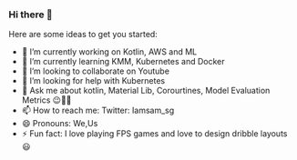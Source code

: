 ### Hi there 👋

Here are some ideas to get you started:

- 🔭 I’m currently working on Kotlin, AWS and ML
- 🌱 I’m currently learning KMM, Kubernetes and Docker
- 👯 I’m looking to collaborate on Youtube
- 🤔 I’m looking for help with Kubernetes
- 💬 Ask me about kotlin, Material Lib, Corourtines, Model Evaluation Metrics 😉👍🏻
- 📫 How to reach me: Twitter: Iamsam_sg
- 😄 Pronouns: We,Us
- ⚡ Fun fact: I love playing FPS games and love to design dribble layouts 😃
